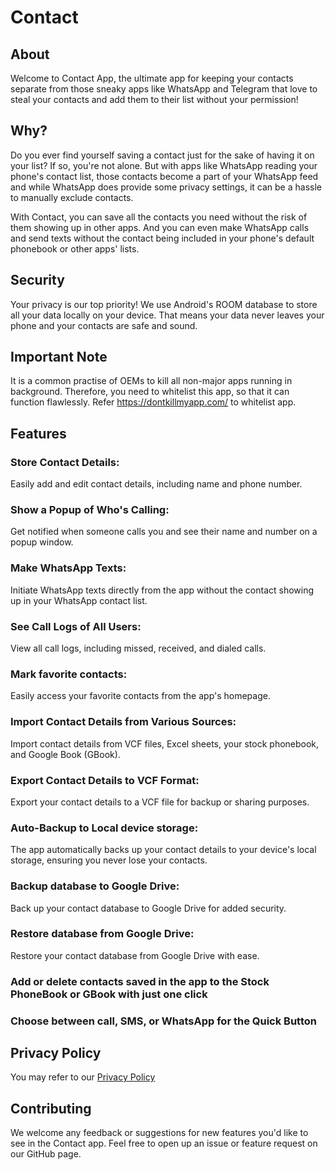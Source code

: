 <meta name="google-site-verification" content="7YLYj7xp4Qd9fmBjtScZn6Gr2gg8HOkVLkrsFQ1MU6Y" />

# Contact

## About
Welcome to Contact App, the ultimate app for keeping your contacts separate from those sneaky apps like WhatsApp and Telegram that love to steal your contacts and add them to their list without your permission!

## Why?
Do you ever find yourself saving a contact just for the sake of having it on your list? If so, you're not alone. But with apps like WhatsApp reading your phone's contact list, those contacts become a part of your WhatsApp feed and while WhatsApp does provide some privacy settings, it can be a hassle to manually exclude contacts.

With Contact, you can save all the contacts you need without the risk of them showing up in other apps. And you can even make WhatsApp calls and send texts without the contact being included in your phone's default phonebook or other apps' lists.

## Security
Your privacy is our top priority! We use Android's ROOM database to store all your data locally on your device. That means your data never leaves your phone and your contacts are safe and sound.

## Important Note

It is a common practise of OEMs to kill all non-major apps running in background. Therefore, you need to whitelist this app, so that it can function flawlessly.
Refer https://dontkillmyapp.com/ to whitelist app.

## Features

### Store Contact Details:
Easily add and edit contact details, including name and phone number.
### Show a Popup of Who's Calling: 
Get notified when someone calls you and see their name and number on a popup window.
### Make WhatsApp Texts: 
 Initiate WhatsApp texts directly from  the app without the contact showing up in your WhatsApp contact list.
### See Call Logs of All Users: 
 View all call logs, including missed, received, and dialed calls.
### Mark favorite contacts:
 Easily access your favorite contacts from the app's homepage.
### Import Contact Details from Various Sources:
 Import contact details from VCF files, Excel sheets, your stock phonebook, and Google Book (GBook).
### Export Contact Details to VCF Format:
Export your contact details to a VCF file for backup or sharing purposes.
### Auto-Backup to Local device storage:
The app automatically backs up your contact details to your device's local storage, ensuring you never lose your contacts.
### Backup database to Google Drive:
Back up your contact database to Google Drive for added security.
### Restore database from Google Drive:
Restore your contact database from Google Drive with ease.
### Add or delete contacts saved in the app to the Stock PhoneBook or GBook with just one click
### Choose between call, SMS, or WhatsApp for the Quick Button

## Privacy Policy
You may refer to our [Privacy Policy](https://vipulm7.github.io/Contact/PrivacyPolicy.md)

## Contributing
We welcome any feedback or suggestions for new features you'd like to see in the Contact app. Feel free to open up an issue or feature request on our GitHub page.
